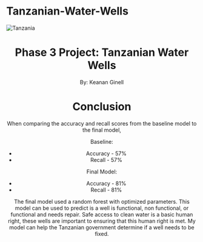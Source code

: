 # Tanzanian-Water-Wells
![Tanzania](https://www.wvi.org/sites/default/files/2022-06/Water%20for%20Change%20-%20Tanzania.png)
# <center> Phase 3 Project: Tanzanian Water Wells <center>
   <center>  By: Keanan Ginell
   
   
 # Conclusion

When comparing the accuracy and recall scores from the baseline model to the final model, 

Baseline:
- Accuracy - 57%
- Recall - 57%

Final Model:
- Accuracy - 81%
- Recall - 81%

The final model used a random forest with optimized parameters. This model can be used to predict is a well is functional, non functional, or functional and needs repair. Safe access to clean water is a basic human right, these wells are important to ensuring that this human right is met. My model can help the Tanzanian government determine if a well needs to be fixed. 
